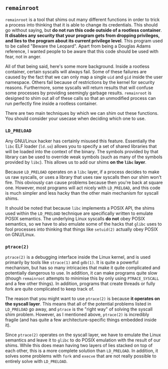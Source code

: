 ## `remainroot` ##

`remainroot` is a tool that shims out many different functions in order
to trick a process into thinking that it is able to change its
credentials. This should go without saying, but **do not run this code
outside of a rootless container**. **It disables any security that your
program gets from dropping privileges, and lies to the program about its
current privilege level**. This program used to be called "Beware the
Leopard". Apart from being a Douglas Adams reference, I wanted people to
be aware that this code should be used with fear, not in anger.

All of that being said, here's some more background. Inside a rootless
container, certain syscalls will always fail. Some of these failures are
caused by the fact that we can only map a single `uid` and `gid` inside
the user namespace. Others fail because of restrictions by the kernel
for security reasons. Furthermore, some syscalls will return results
that will confuse some processes by providing seemingly garbage results.
`remainroot` is designed to shim out all of these calls so that an
unmodified process can run perfectly fine inside a rootless container.

There are two main techniques by which we can shim out these functions.
You should consider your usecase when deciding which one to use.

### `LD_PRELOAD` ###

Any GNU/Linux hacker has certainly misused this feature. Essentially the
`libc` ELF loader (`ld.so`) allows you to specify a set of shared
libraries that will be loaded into the context of the binary. The
symbols provided by that library can be used to override weak symbols
(such as many of the symbols provided by `libc`). This allows us to add
our shims **on the `libc` layer**.

Because `LD_PRELOAD` operates on a `libc` layer, if a process decides to
make us raw syscalls, or uses a library that uses raw syscalls then our
shim won't fire. This obviously can cause problems because then you're
back at square one. However, most programs will act nicely with
`LD_PRELOAD`, and this code is much simpler and less hacky than the
other main mechanism for syscall shims.

It should be noted that because `libc` implements a POSIX API, the shims
used within the `LD_PRELOAD` technique are specifically written to
emulate POSIX semantics. The underlying Linux syscalls **do not** obey
POSIX semantics, so we have to also emulate some of the hacks that
`glibc` uses to fool processes into thinking that things like
`setuid(2)` actually obey POSIX on GNU/Linux.

### `ptrace(2)` ###

`ptrace(2)` is a debugging interface inside the Linux kernel, and is
used primarily by tools like `strace(1)` and `gdb(1)`. It is quite a
powerful mechanism, but has so many intricacies that make it quite
complicated and potentially dangerous to use. In addition, it can make
programs quite slow (though `remainroot` attempts to minimise this by
only using `PTRACE_SYSCALL` and a few other things). In addition,
programs that create threads or fully fork are quite complicated to keep
track of.

The reason that you might want to use `ptrace(2)` is because **it
operates on the syscall layer**. This means that all of the potential
problems listed in `LD_PRELOAD` go away, and `ptrace` is the "right way"
of solving the syscall shim problem. However, as I mentioned above,
`ptrace(2)` is incredibly fragile (and has quite a few
architecture-specific things embedded inside it).

Since `ptrace(2)` operates on the syscall layer, we have to emulate the
Linux semantics and leave it to `glibc` to do POSIX emulation with the
result of our shims. While this does mean having two layers of lies
stacked on top of each other, this is a more complete solution than
`LD_PRELOAD`. In addition, it solves some problems with `fork` and
`execve` that are not really possible to entirely solve with
`LD_PRELOAD`.
